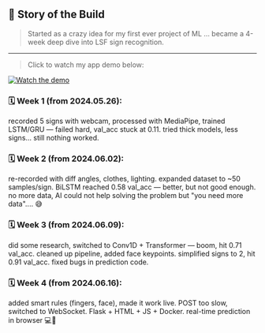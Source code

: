 ## 📖 Story of the Build

> Started as a crazy idea for my first ever project of ML … became a 4-week deep dive into LSF sign recognition.

---
> Click to watch my app demo below:

[![Watch the demo](https://img.youtube.com/vi/3Z3ZAM3X5YE/hqdefault.jpg)](https://youtu.be/3Z3ZAM3X5YE)

### 🗓 Week 1 (from 2024.05.26):

recorded 5 signs with webcam, processed with MediaPipe, trained LSTM/GRU — failed hard, val_acc stuck at 0.11. tried thick models, less signs… still nothing worked.

### 🗓 Week 2 (from 2024.06.02):

re-recorded with diff angles, clothes, lighting. expanded dataset to ~50 samples/sign. BiLSTM reached 0.58 val_acc — better, but not good enough. no more data, AI could not help solving the problem but "you need more data".... 😅

### 🗓 Week 3 (from 2024.06.09):

did some research, switched to Conv1D + Transformer — boom, hit 0.71 val_acc. cleaned up pipeline, added face keypoints. simplified signs to 2, hit 0.91 val_acc. fixed bugs in prediction code.

### 🗓 Week 4 (from 2024.06.16):

added smart rules (fingers, face), made it work live. POST too slow, switched to WebSocket. Flask + HTML + JS + Docker. real-time prediction in browser 💻📸
